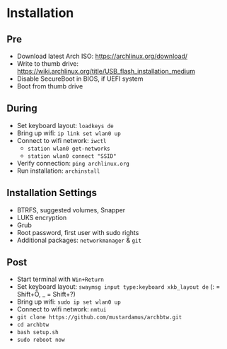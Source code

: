 # Installation

## Pre

- Download latest Arch ISO: https://archlinux.org/download/
- Write to thumb drive: https://wiki.archlinux.org/title/USB_flash_installation_medium
- Disable SecureBoot in BIOS, if UEFI system
- Boot from thumb drive

## During

- Set keyboard layout: `loadkeys de`
- Bring up wifi: `ip link set wlan0 up`
- Connect to wifi network: `iwctl`
  - `station wlan0 get-networks`
  - `station wlan0 connect "SSID"`
- Verify connection: `ping archlinux.org`
- Run installation: `archinstall`

## Installation Settings

- BTRFS, suggested volumes, Snapper
- LUKS encryption
- Grub
- Root password, first user with sudo rights
- Additional packages: `networkmanager` & `git`

## Post

- Start terminal with `Win+Return`
- Set keyboard layout: `swaymsg input type:keyboard xkb_layout de` (: = Shift+Ö, \_ = Shift+?)
- Bring up wifi: `sudo ip set wlan0 up`
- Connect to wifi network: `nmtui`
- `git clone https://github.com/mustardamus/archbtw.git`
- `cd archbtw`
- `bash setup.sh`
- `sudo reboot now`
